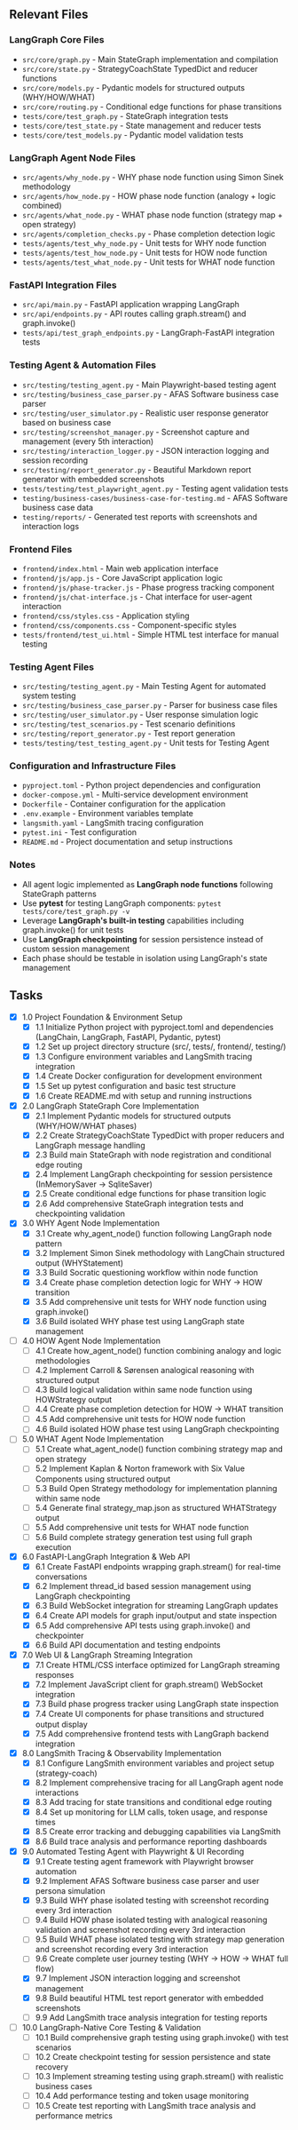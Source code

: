 ## Relevant Files

### LangGraph Core Files
- `src/core/graph.py` - Main StateGraph implementation and compilation
- `src/core/state.py` - StrategyCoachState TypedDict and reducer functions  
- `src/core/models.py` - Pydantic models for structured outputs (WHY/HOW/WHAT)
- `src/core/routing.py` - Conditional edge functions for phase transitions
- `tests/core/test_graph.py` - StateGraph integration tests
- `tests/core/test_state.py` - State management and reducer tests
- `tests/core/test_models.py` - Pydantic model validation tests

### LangGraph Agent Node Files
- `src/agents/why_node.py` - WHY phase node function using Simon Sinek methodology
- `src/agents/how_node.py` - HOW phase node function (analogy + logic combined)
- `src/agents/what_node.py` - WHAT phase node function (strategy map + open strategy)
- `src/agents/completion_checks.py` - Phase completion detection logic
- `tests/agents/test_why_node.py` - Unit tests for WHY node function
- `tests/agents/test_how_node.py` - Unit tests for HOW node function  
- `tests/agents/test_what_node.py` - Unit tests for WHAT node function

### FastAPI Integration Files
- `src/api/main.py` - FastAPI application wrapping LangGraph
- `src/api/endpoints.py` - API routes calling graph.stream() and graph.invoke()
- `tests/api/test_graph_endpoints.py` - LangGraph-FastAPI integration tests

### Testing Agent & Automation Files
- `src/testing/testing_agent.py` - Main Playwright-based testing agent
- `src/testing/business_case_parser.py` - AFAS Software business case parser
- `src/testing/user_simulator.py` - Realistic user response generator based on business case
- `src/testing/screenshot_manager.py` - Screenshot capture and management (every 5th interaction)
- `src/testing/interaction_logger.py` - JSON interaction logging and session recording
- `src/testing/report_generator.py` - Beautiful Markdown report generator with embedded screenshots
- `tests/testing/test_playwright_agent.py` - Testing agent validation tests
- `testing/business-cases/business-case-for-testing.md` - AFAS Software business case data
- `testing/reports/` - Generated test reports with screenshots and interaction logs

### Frontend Files
- `frontend/index.html` - Main web application interface
- `frontend/js/app.js` - Core JavaScript application logic
- `frontend/js/phase-tracker.js` - Phase progress tracking component
- `frontend/js/chat-interface.js` - Chat interface for user-agent interaction
- `frontend/css/styles.css` - Application styling
- `frontend/css/components.css` - Component-specific styles
- `tests/frontend/test_ui.html` - Simple HTML test interface for manual testing

### Testing Agent Files
- `src/testing/testing_agent.py` - Main Testing Agent for automated system testing
- `src/testing/business_case_parser.py` - Parser for business case files
- `src/testing/user_simulator.py` - User response simulation logic
- `src/testing/test_scenarios.py` - Test scenario definitions
- `src/testing/report_generator.py` - Test report generation
- `tests/testing/test_testing_agent.py` - Unit tests for Testing Agent

### Configuration and Infrastructure Files
- `pyproject.toml` - Python project dependencies and configuration
- `docker-compose.yml` - Multi-service development environment
- `Dockerfile` - Container configuration for the application
- `.env.example` - Environment variables template
- `langsmith.yaml` - LangSmith tracing configuration
- `pytest.ini` - Test configuration
- `README.md` - Project documentation and setup instructions

### Notes

- All agent logic implemented as **LangGraph node functions** following StateGraph patterns
- Use **pytest** for testing LangGraph components: `pytest tests/core/test_graph.py -v`
- Leverage **LangGraph's built-in testing** capabilities including graph.invoke() for unit tests
- Use **LangGraph checkpointing** for session persistence instead of custom session management
- Each phase should be testable in isolation using LangGraph's state management

## Tasks

- [x] 1.0 Project Foundation & Environment Setup
  - [x] 1.1 Initialize Python project with pyproject.toml and dependencies (LangChain, LangGraph, FastAPI, Pydantic, pytest)
  - [x] 1.2 Set up project directory structure (src/, tests/, frontend/, testing/)
  - [x] 1.3 Configure environment variables and LangSmith tracing integration
  - [x] 1.4 Create Docker configuration for development environment
  - [x] 1.5 Set up pytest configuration and basic test structure
  - [x] 1.6 Create README.md with setup and running instructions

- [x] 2.0 LangGraph StateGraph Core Implementation
  - [x] 2.1 Implement Pydantic models for structured outputs (WHY/HOW/WHAT phases)
  - [x] 2.2 Create StrategyCoachState TypedDict with proper reducers and LangGraph message handling
  - [x] 2.3 Build main StateGraph with node registration and conditional edge routing
  - [x] 2.4 Implement LangGraph checkpointing for session persistence (InMemorySaver → SqliteSaver)
  - [x] 2.5 Create conditional edge functions for phase transition logic
  - [x] 2.6 Add comprehensive StateGraph integration tests and checkpointing validation

- [x] 3.0 WHY Agent Node Implementation  
  - [x] 3.1 Create why_agent_node() function following LangGraph node pattern
  - [x] 3.2 Implement Simon Sinek methodology with LangChain structured output (WHYStatement)
  - [x] 3.3 Build Socratic questioning workflow within node function
  - [x] 3.4 Create phase completion detection logic for WHY → HOW transition
  - [x] 3.5 Add comprehensive unit tests for WHY node function using graph.invoke()
  - [x] 3.6 Build isolated WHY phase test using LangGraph state management

- [ ] 4.0 HOW Agent Node Implementation
  - [ ] 4.1 Create how_agent_node() function combining analogy and logic methodologies
  - [ ] 4.2 Implement Carroll & Sørensen analogical reasoning with structured output
  - [ ] 4.3 Build logical validation within same node function using HOWStrategy output
  - [ ] 4.4 Create phase completion detection for HOW → WHAT transition
  - [ ] 4.5 Add comprehensive unit tests for HOW node function
  - [ ] 4.6 Build isolated HOW phase test using LangGraph checkpointing

- [ ] 5.0 WHAT Agent Node Implementation
  - [ ] 5.1 Create what_agent_node() function combining strategy map and open strategy
  - [ ] 5.2 Implement Kaplan & Norton framework with Six Value Components using structured output
  - [ ] 5.3 Build Open Strategy methodology for implementation planning within same node
  - [ ] 5.4 Generate final strategy_map.json as structured WHATStrategy output
  - [ ] 5.5 Add comprehensive unit tests for WHAT node function
  - [ ] 5.6 Build complete strategy generation test using full graph execution

- [x] 6.0 FastAPI-LangGraph Integration & Web API
  - [x] 6.1 Create FastAPI endpoints wrapping graph.stream() for real-time conversations
  - [x] 6.2 Implement thread_id based session management using LangGraph checkpointing
  - [x] 6.3 Build WebSocket integration for streaming LangGraph updates
  - [x] 6.4 Create API models for graph input/output and state inspection
  - [x] 6.5 Add comprehensive API tests using graph.invoke() and checkpointer
  - [x] 6.6 Build API documentation and testing endpoints

- [x] 7.0 Web UI & LangGraph Streaming Integration
  - [x] 7.1 Create HTML/CSS interface optimized for LangGraph streaming responses
  - [x] 7.2 Implement JavaScript client for graph.stream() WebSocket integration
  - [x] 7.3 Build phase progress tracker using LangGraph state inspection
  - [x] 7.4 Create UI components for phase transitions and structured output display
  - [x] 7.5 Add comprehensive frontend tests with LangGraph backend integration

- [x] 8.0 LangSmith Tracing & Observability Implementation
  - [x] 8.1 Configure LangSmith environment variables and project setup (strategy-coach)
  - [x] 8.2 Implement comprehensive tracing for all LangGraph agent node interactions
  - [x] 8.3 Add tracing for state transitions and conditional edge routing
  - [x] 8.4 Set up monitoring for LLM calls, token usage, and response times
  - [x] 8.5 Create error tracking and debugging capabilities via LangSmith
  - [x] 8.6 Build trace analysis and performance reporting dashboards

- [x] 9.0 Automated Testing Agent with Playwright & UI Recording
  - [x] 9.1 Create testing agent framework with Playwright browser automation
  - [x] 9.2 Implement AFAS Software business case parser and user persona simulation
  - [x] 9.3 Build WHY phase isolated testing with screenshot recording every 3rd interaction
  - [ ] 9.4 Build HOW phase isolated testing with analogical reasoning validation and screenshot recording every 3rd interaction
  - [ ] 9.5 Build WHAT phase isolated testing with strategy map generation and screenshot recording every 3rd interaction
  - [ ] 9.6 Create complete user journey testing (WHY → HOW → WHAT full flow)
  - [x] 9.7 Implement JSON interaction logging and screenshot management
  - [x] 9.8 Build beautiful HTML test report generator with embedded screenshots
  - [ ] 9.9 Add LangSmith trace analysis integration for testing reports

- [ ] 10.0 LangGraph-Native Core Testing & Validation
  - [ ] 10.1 Build comprehensive graph testing using graph.invoke() with test scenarios
  - [ ] 10.2 Create checkpoint testing for session persistence and state recovery
  - [ ] 10.3 Implement streaming testing using graph.stream() with realistic business cases
  - [ ] 10.4 Add performance testing and token usage monitoring
  - [ ] 10.5 Create test reporting with LangSmith trace analysis and performance metrics